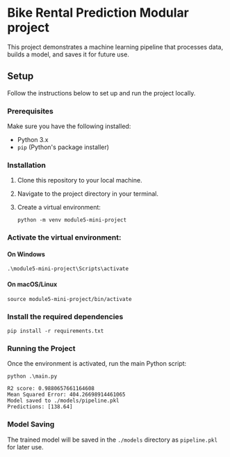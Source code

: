 # Bike Rental Prediction Modular project

This project demonstrates a machine learning pipeline that processes data, builds a model, and saves it for future use.

## Setup

Follow the instructions below to set up and run the project locally.

### Prerequisites

Make sure you have the following installed:

- Python 3.x
- `pip` (Python's package installer)

### Installation

1. Clone this repository to your local machine.

2. Navigate to the project directory in your terminal.

3. Create a virtual environment:

   ```
   python -m venv module5-mini-project
   ```

### Activate the virtual environment:

#### On Windows

    .\module5-mini-project\Scripts\activate

#### On macOS/Linux

    source module5-mini-project/bin/activate

### Install the required dependencies

```
pip install -r requirements.txt
```

### Running the Project

Once the environment is activated, run the main Python script:

    python .\main.py

    R2 score: 0.9880657661164608
    Mean Squared Error: 404.26698914461065
    Model saved to ./models/pipeline.pkl
    Predictions: [138.64]

### Model Saving

The trained model will be saved in the `./models` directory as `pipeline.pkl` for later use.

